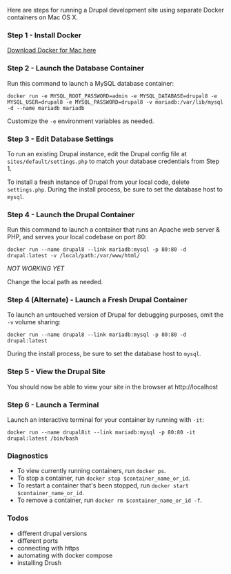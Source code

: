 Here are steps for running a Drupal development site using separate Docker containers on Mac OS X.

### Step 1 - Install Docker

[Download Docker for Mac here](https://hub.docker.com/?overlay=onboarding)

### Step 2 - Launch the Database Container

Run this command to launch a MySQL database container:

`docker run -e MYSQL_ROOT_PASSWORD=admin -e MYSQL_DATABASE=drupal8 -e MYSQL_USER=drupal8 -e MYSQL_PASSWORD=drupal8 -v mariadb:/var/lib/mysql -d --name mariadb mariadb`

Customize the `-e` environment variables as needed.

### Step 3 - Edit Database Settings

To run an existing Drupal instance, edit the Drupal config file at `sites/default/settings.php` to match your database credentials from Step 1.

To install a fresh instance of Drupal from your local code, delete `settings.php`. During the install process, be sure to set the database host to `mysql`.

### Step 4 - Launch the Drupal Container

Run this command to launch a container that runs an Apache web server & PHP, and serves your local codebase on port 80:

`docker run --name drupal8 --link mariadb:mysql -p 80:80 -d drupal:latest -v /local/path:/var/www/html/`

*NOT WORKING YET*

Change the local path as needed.

### Step 4 (Alternate) - Launch a Fresh Drupal Container

To launch an untouched version of Drupal for debugging purposes, omit the `-v` volume sharing:

`docker run --name drupal8 --link mariadb:mysql -p 80:80 -d drupal:latest`

During the install process, be sure to set the database host to `mysql`.

### Step 5 - View the Drupal Site

You should now be able to view your site in the browser at http://localhost

### Step 6 - Launch a Terminal

Launch an interactive terminal for your container by running with `-it`:

`docker run --name drupal8it --link mariadb:mysql -p 80:80 -it drupal:latest /bin/bash`

### Diagnostics

- To view currently running containers, run `docker ps`.
- To stop a container, run `docker stop $container_name_or_id`.
- To restart a container that's been stopped, run `docker start $container_name_or_id`.
- To remove a container, run `docker rm $container_name_or_id -f`.

### Todos

- different drupal versions
- different ports
- connecting with https
- automating with docker compose
- installing Drush
